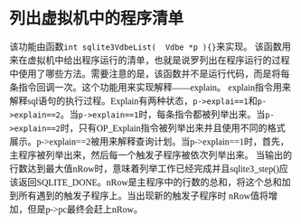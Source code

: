 # 列出虚拟机中的程序清单
<font face="微软雅黑" size="3px">

该功能由函数`int sqlite3VdbeList(  Vdbe *p ){}`来实现。
该函数用来在虚拟机中给出程序运行的清单，也就是说罗列出在程序运行的过程中使用了哪些方法。需要注意的是，该函数并不是运行代码，而是将每条指令回调一次。这个功能用来实现解释——explain。
explain指令用来解释sql语句的执行过程。Explain有两种状态，`p->explai==1`和`p->explain==2`。当`p->explain==1`时，每条指令都被列举出来。当`p->explain==2`时，只有OP_Explain指令被列举出来并且使用不同的格式展示。p->explain==2被用来解释查询计划。当p->explain==1时，首先，主程序被列举出来，然后每一个触发子程序被依次列举出来。
	当输出的行数达到最大值nRow时，意味着列举工作已经完成并且sqlite3_step()应该返回SQLITE_DONE。nRow是主程序中的行数的总和，将这个总和加到所有遇到的触发子程序上。当出现新的触发子程序时  nRow值将增加，但是p->pc最终会赶上nRow。
